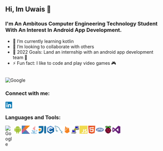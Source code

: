 ## Hi, Im Uwais 👋 

### I'm An Ambitous Computer Engineering Technology Student With An Interest In Android App Development.

- 🌱 I’m currently learning kotlin
- 👯 I’m looking to collaborate with others 
- 🥅 2022 Goals: Land an internship with an android app development team 📱
- ⚡ Fun fact: I like to code and play video games 🎮

<br/>
<img alt="Google" width="400px" height="400px" src="https://i.redd.it/jd25yqv8xsf31.jpg" />


### Connect with me:

[<img align="left" alt="codeSTACKr | LinkedIn" width="22px" src="https://raw.githubusercontent.com/devicons/devicon/master/icons/linkedin/linkedin-original.svg" />][linkedin]

<br />

### Languages and Tools:

<img align="left" alt="Google" width="26px" src="https://raw.githubusercontent.com/jmnote/z-icons/master/svg/google.svg" />
<img align="left" alt="Android" width="26px" src="https://raw.githubusercontent.com/devicons/devicon/master/icons/android/android-original.svg" />
<img align="left" alt="Kotlin" width="26px" src="https://raw.githubusercontent.com/devicons/devicon/master/icons/kotlin/kotlin-original.svg" />
<img align="left" alt="Java" width="26px" src="https://raw.githubusercontent.com/devicons/devicon/master/icons/java/java-original.svg" />
<img align="left" alt="IntelliJ" width="26px" src="https://raw.githubusercontent.com/devicons/devicon/master/icons/intellij/intellij-original.svg" />
<img align="left" alt="C" width="26px" src="https://raw.githubusercontent.com/devicons/devicon/master/icons/c/c-original.svg" />
<img align="left" alt="MySql" width="26px" src="https://raw.githubusercontent.com/devicons/devicon/master/icons/mysql/mysql-original.svg" />
<img align="left" alt="Firbase" width="26px" src="https://raw.githubusercontent.com/devicons/devicon/master/icons/firebase/firebase-plain.svg" />
<img align="left" alt="Putty" width="26px" src="https://raw.githubusercontent.com/devicons/devicon/master/icons/putty/putty-original.svg" />
<img align="left" alt="JavaScript" width="26px" src="https://raw.githubusercontent.com/devicons/devicon/master/icons/javascript/javascript-plain.svg" />
<img align="left" alt="HTML5" width="26px" src="https://raw.githubusercontent.com/devicons/devicon/master/icons/html5/html5-original.svg" />
<img align="left" alt="Php" width="26px" src="https://raw.githubusercontent.com/devicons/devicon/master/icons/php/php-plain.svg" />
<img align="left" alt="RaspberryPi" width="26px" src="https://raw.githubusercontent.com/devicons/devicon/master/icons/raspberrypi/raspberrypi-original.svg" />
<img align="left" alt="VisualStudio" width="26px" src="https://raw.githubusercontent.com/devicons/devicon/master/icons/visualstudio/visualstudio-plain.svg" />

















<br />
<br />

[linkedin]: https://www.linkedin.com/in/uwais-saleh-5083321b7/
